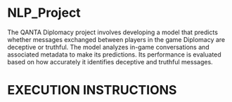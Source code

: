 # NLP_Project

The QANTA Diplomacy project involves developing a model that predicts whether messages exchanged between players in the game Diplomacy are deceptive or truthful. The model analyzes in-game conversations and associated metadata to make its predictions. Its performance is evaluated based on how accurately it identifies deceptive and truthful messages.

# EXECUTION INSTRUCTIONS
